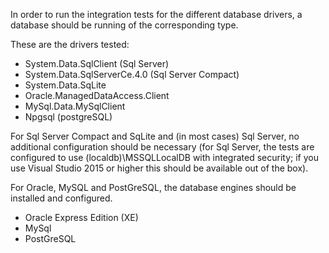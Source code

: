 ﻿In order to run the integration tests for the different database drivers, 
a database should be running of the corresponding type.

These are the drivers tested:

* System.Data.SqlClient (Sql Server)
* System.Data.SqlServerCe.4.0 (Sql Server Compact)
* System.Data.SqLite
* Oracle.ManagedDataAccess.Client
* MySql.Data.MySqlClient
* Npgsql (postgreSQL)

For Sql Server Compact and SqLite and (in most cases) Sql Server, 
no additional configuration should be necessary (for Sql Server, the 
tests are configured to use (localdb)\MSSQLLocalDB with integrated 
security; if you use Visual Studio 2015 or higher this should be 
available out of the box).

For Oracle, MySQL and PostGreSQL, the database engines should be installed
and configured.

* Oracle Express Edition (XE)
* MySql
* PostGreSQL
